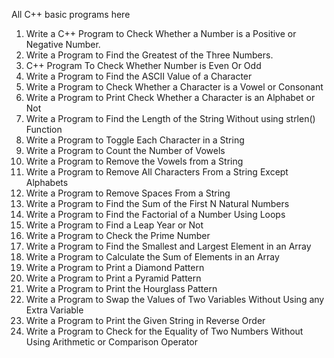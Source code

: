 All C++ basic programs here

01. Write a C++ Program to Check Whether a Number is a Positive or Negative Number.
02. Write a Program to Find the Greatest of the Three Numbers.
03. C++ Program To Check Whether Number is Even Or Odd
04. Write a Program to Find the ASCII Value of a Character
05. Write a Program to Check Whether a Character is a Vowel or Consonant
06. Write a Program to Print Check Whether a Character is an Alphabet or Not
07. Write a Program to Find the Length of the String Without using strlen() Function 
08. Write a Program to Toggle Each Character in a String 
09. Write a Program to Count the Number of Vowels 
10. Write a Program to Remove the Vowels from a String
11. Write a Program to Remove All Characters From a String Except Alphabets
12. Write a Program to Remove Spaces From a String
13. Write a Program to Find the Sum of the First N Natural Numbers
14. Write a Program to Find the Factorial of a Number Using Loops
15. Write a Program to Find a Leap Year or Not
16. Write a Program to Check the Prime Number
17. Write a Program to Find the Smallest and Largest Element in an Array
18. Write a Program to Calculate the Sum of Elements in an Array
19. Write a Program to Print a Diamond Pattern
20. Write a Program to Print a Pyramid Pattern
21. Write a Program to Print the Hourglass Pattern
22. Write a Program to  Swap the Values of Two Variables Without Using any Extra Variable
23. Write a Program to Print the Given String in Reverse Order 
24. Write a Program to Check for the Equality of Two Numbers Without Using Arithmetic or Comparison Operator







































































